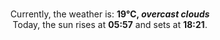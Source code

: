 <p  align="center"><br/>Currently, the weather is: <b> 19°C, <i>overcast clouds</i></b></br>Today, the sun rises at <b>05:57</b> and sets at <b>18:21</b>.</p>